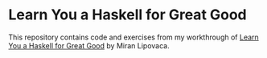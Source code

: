 # Learn You a Haskell for Great Good

This repository contains code and exercises from my workthrough of [Learn You a
Haskell for Great Good](http://learnyouahaskell.com/) by
Miran Lipovaca.
